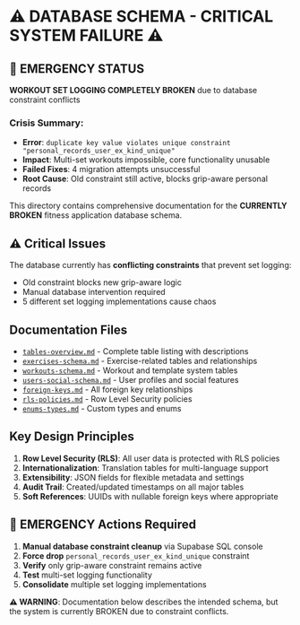 # ⚠️ DATABASE SCHEMA - CRITICAL SYSTEM FAILURE ⚠️

## 🚨 EMERGENCY STATUS
**WORKOUT SET LOGGING COMPLETELY BROKEN** due to database constraint conflicts

### Crisis Summary:
- **Error**: `duplicate key value violates unique constraint "personal_records_user_ex_kind_unique"`
- **Impact**: Multi-set workouts impossible, core functionality unusable
- **Failed Fixes**: 4 migration attempts unsuccessful
- **Root Cause**: Old constraint still active, blocks grip-aware personal records

This directory contains comprehensive documentation for the **CURRENTLY BROKEN** fitness application database schema.

## ⚠️ Critical Issues
The database currently has **conflicting constraints** that prevent set logging:
- Old constraint blocks new grip-aware logic
- Manual database intervention required
- 5 different set logging implementations cause chaos

## Documentation Files

- [`tables-overview.md`](./tables-overview.md) - Complete table listing with descriptions
- [`exercises-schema.md`](./exercises-schema.md) - Exercise-related tables and relationships
- [`workouts-schema.md`](./workouts-schema.md) - Workout and template system tables
- [`users-social-schema.md`](./users-social-schema.md) - User profiles and social features
- [`foreign-keys.md`](./foreign-keys.md) - All foreign key relationships
- [`rls-policies.md`](./rls-policies.md) - Row Level Security policies
- [`enums-types.md`](./enums-types.md) - Custom types and enums

## Key Design Principles

1. **Row Level Security (RLS)**: All user data is protected with RLS policies
2. **Internationalization**: Translation tables for multi-language support
3. **Extensibility**: JSON fields for flexible metadata and settings
4. **Audit Trail**: Created/updated timestamps on all major tables
5. **Soft References**: UUIDs with nullable foreign keys where appropriate

## 🚨 EMERGENCY Actions Required

1. **Manual database constraint cleanup** via Supabase SQL console
2. **Force drop** `personal_records_user_ex_kind_unique` constraint  
3. **Verify** only grip-aware constraint remains active
4. **Test** multi-set logging functionality
5. **Consolidate** multiple set logging implementations

**⚠️ WARNING**: Documentation below describes the intended schema, but the system is currently BROKEN due to constraint conflicts.